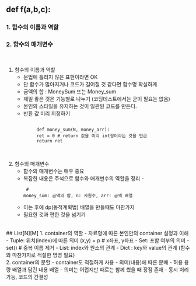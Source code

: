 ## def f(a,b,c):
### 1. 함수의 이름과 역할 
### 2. 함수의 매개변수
<br>

1. 함수의 이름과 역할
   - 문법에 틀리지 않은 표현이라면 OK
   - 단 함수가 많아지거나 코드가 길어질 것 같다면 함수명 확실하게
    - 금액의 합 : MoneySum 또는 Money_sum   
   - 제일 좋은 것은 기능별로 나누기 (코딩테스트에서는 굳이 필요는 없음)
   - 본인의 스타일을 유지하는 것이 일관된 코드를 만든다.
   - 반환 값 미리 지정하기
      <pre><code>
          def money_sum(N, money_arr):
          ret = 0 # return 값을 미리 int형이라는 것을 언급
          return ret
      </code></pre>
      <br/>
2. 함수의 매개변수
   - 함수의 매개변수는 매우 중요
   - 복잡한 내용은 주석으로 함수와 매개변수의 역할을 정리
     -<pre><code> # money_sum: 금액의 합, n: 사원수, arr: 금액 배열</code></pre>
   - 이는 후에 dp(동적계획법) 배열을 만들때도 마찬가지
   - 필요한 것과 편한 것을 넘기기
<br>
  ## List[N][M]
  1. container의 역할
     - 자료형에 따른 본인만의 container 설정과 이해 
        - Tuple: 위치(index)에 따른 의미
          (x,y) = p # x좌표, y좌표
        - Set: 포함 여부의 의미
          - set() # 중복 이름 제거
        - List: index와 원소의 관계
        - Dict : key와 value의 관계
          (함수와 마찬가지로 적절한 명명 필요)
<br>
  2. container의 분할
      - container도 적절하게 사용 
      - 의미(내용)에 따른 분배
      - 허용 용량 배열과 담긴 내용 배열 
      - 의미는 어렵지만 때로는 함께 썼을 때 장점 존재
      - 동시 처리 가능, 코드의 간결성

